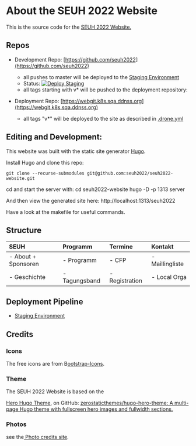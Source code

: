 # About the SEUH 2022 Website

This is the source code for the [SEUH 2022 Website.](https://seuh.org/seuh2022/)

## Repos

- Development Repo: [https://github.com/seuh2022](https://github.com/seuh2022)
    - all pushes to master will be deployed to the [Staging Environment](https://seuh2022.github.io/seuh2022)
    - Status: [![Deploy Staging](https://github.com/seuh2022/seuh2022/actions/workflows/deploy-staging.yml/badge.svg)](https://github.com/seuh2022/seuh2022/actions/workflows/deploy-staging.yml)
    - all tags starting with v* will be pushed to the deployment repository:

- Deployment Repo: [https://webgit.k8s.sqa.ddnss.org](https://webgit.k8s.sqa.ddnss.org)
    - all tags "v*" will be deployed to the site as described in [.drone.yml](.drone.yml)

## Editing and Development:

This website was built with the static site generator [Hugo](https://gohugo.io/).

Install Hugo and clone this repo:

    git clone --recurse-submodules git@github.com:seuh2022/seuh2022-website.git

cd and start the server with:
    cd seuh2022-website
    hugo -D -p 1313 server

And then view the generated site here:  http://localhost:1313/seuh2022

Have a look at the makefile for useful commands.


## Structure

| SEUH                | Programm      | Termine        | Kontakt         |
|:--------------------|:--------------|:---------------|:----------------|
| - About + Sponsoren | - Programm    | - CFP          | - Maillingliste |
| - Geschichte        | - Tagungsband | - Registration | - Local Orga    |

## Deployment Pipeline

- [Staging Environment](https://seuh2022.github.io/seuh2022)

## Credits

### Icons
The free icons are from B[ootstrap-Icons](https://icons.getbootstrap.com/).

### Theme

The SEUH 2022 Website is based on the

[Hero Hugo Theme](https://themes.gohugo.io/themes/hugo-hero-theme/), on GitHub:
[zerostaticthemes/hugo-hero-theme: A multi-page Hugo theme with fullscreen hero images and fullwidth sections.](https://github.com/zerostaticthemes/hugo-hero-theme)

### Photos

see the[ Photo credits site](https://www.seuh.org/seuh2022/about/).
